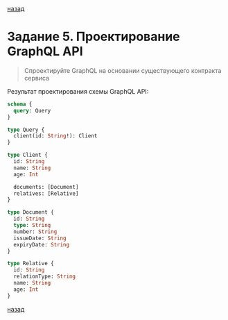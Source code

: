 [назад](../README.md)

# Задание 5. Проектирование GraphQL API

>Спроектируйте GraphQL на основании существующего контракта сервиса

Результат проектирования схемы GraphQL API:
```graphql
schema {
  query: Query
}

type Query {
  client(id: String!): Client
}

type Client {
  id: String
  name: String
  age: Int

  documents: [Document]
  relatives: [Relative]
}

type Document {
  id: String
  type: String
  number: String
  issueDate: String
  expiryDate: String
}

type Relative {
  id: String
  relationType: String
  name: String
  age: Int
}

```

[назад](../README.md)